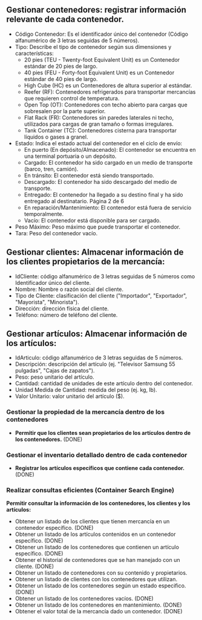 ## Gestionar contenedores: registrar información relevante de cada contenedor. 
- Código Contenedor: Es el identificador único del contenedor (Código alfanumérico 
de 3 letras seguidas de 5 números). 
- Tipo: Describe el tipo de contenedor según sus dimensiones y características: 
    - 20 pies (TEU - Twenty-foot Equivalent Unit) es un Contenedor estándar de 
20 pies de largo.
    - 40 pies (FEU - Forty-foot Equivalent Unit) es un Contenedor estándar de 40 
pies de largo.
    - High Cube (HC) es un Contenedores de altura superior al estándar.
    - Reefer (RF): Contenedores refrigerados para transportar mercancías que 
requieren control de temperatura.
    - Open Top (OT): Contenedores con techo abierto para cargas que sobresalen por 
la parte superior.
    - Flat Rack (FR): Contenedores sin paredes laterales ni techo, utilizados para 
cargas de gran tamaño o formas irregulares.
    - Tank Container (TC): Contenedores cisterna para transportar líquidos o gases a 
granel.
- Estado: Indica el estado actual del contenedor en el ciclo de envío: 
    - En puerto (En depósito/Almacenado): El contenedor se encuentra en una 
terminal portuaria o un depósito.
    - Cargado: El contenedor ha sido cargado en un medio de transporte (barco, 
tren, camión).
    - En tránsito: El contenedor está siendo transportado.
    - Descargado: El contenedor ha sido descargado del medio de transporte.
    - Entregado: El contenedor ha llegado a su destino final y ha sido entregado 
al destinatario.
Página 2 de 6
    - En reparación/Mantenimiento: El contenedor está fuera de servicio 
temporalmente.
    - Vacío: El contenedor está disponible para ser cargado.
- Peso Máximo: Peso máximo que puede transportar el contenedor. 
- Tara: Peso del contenedor vacío.
## Gestionar clientes: Almacenar información de los clientes propietarios de la mercancía:
- IdCliente: código alfanumérico de 3 letras seguidas de 5 números como 
Identificador único del cliente.
- Nombre: Nombre o razón social del cliente.
- Tipo de Cliente: clasificación del cliente ("Importador", "Exportador", "Mayorista", 
"Minorista").
- Dirección: dirección física del cliente.
- Teléfono: número de teléfono del cliente.
## Gestionar artículos: Almacenar información de los artículos:
- IdArticulo: código alfanumérico de 3 letras seguidas de 5 números.
- Descripción: descripción del artículo (ej. "Televisor Samsung 55 pulgadas", "Cajas 
de zapatos").
- Peso: peso unitario del artículo.
- Cantidad: cantidad de unidades de este artículo dentro del contenedor.
- Unidad Medida de Cantidad: medida del peso (ej. kg, lb).
- Valor Unitario: valor unitario del artículo ($).
### Gestionar la propiedad de la mercancía dentro de los contenedores
- **Permitir que los clientes sean propietarios de los artículos dentro de los contenedores.** (DONE)
### Gestionar el inventario detallado dentro de cada contenedor
- **Registrar los artículos específicos que contiene cada contenedor.** (DONE)
### Realizar consultas eficientes (Container Search Engine)
**Permitir consultar la información de los contenedores, los clientes y los artículos:**
- Obtener un listado de los clientes que tienen mercancía en un contenedor 
específico. (DONE)
- Obtener un listado de los artículos contenidos en un contenedor específico. (DONE)
- Obtener un listado de los contenedores que contienen un artículo específico. (DONE)
- Obtener el historial de contenedores que se han manejado con un cliente. (DONE)
- Obtener un listado de contenedores con su contenido y propietarios.
- Obtener un listado de clientes con los contenedores que utilizan.
- Obtener un listado de los contenedores según un estado especifico. (DONE)
- Obtener un listado de los contenedores vacíos. (DONE)
- Obtener un listado de los contenedores en mantenimiento. (DONE)
- Obtener el valor total de la mercancía dado un contenedor. (DONE)